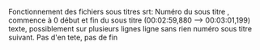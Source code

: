 Fonctionnement des fichiers sous titres srt: 
Numéro du sous titre , commence à 0
début et fin du sous titre (00:02:59,880 --> 00:03:01,199)
texte, possiblement sur plusieurs lignes
ligne sans rien
numéro sous titre suivant. 
Pas d'en tete, pas de fin